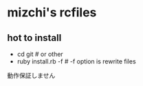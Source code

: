 # mizchi's rcfiles

## hot to install
- cd git # or other
- ruby install.rb -f # -f option is rewrite files

動作保証しません
